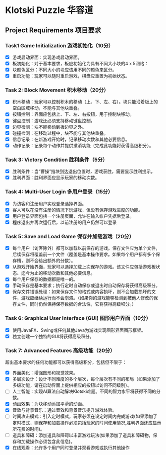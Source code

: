 # Klotski Puzzle 华容道

## Project Requirements 项目要求

### Task1 Game Initialization 游戏初始化（10分）

- [x] 游戏启动界面：实现游戏启动界面。
- [x] 板初始化：对于基本要求，板应初始化为具有不同大小块的4 x 5网格：
- [x] 块颜色区分：不同大小的块应该用不同的颜色来区分。
- [x] 重启功能：玩家可以随时重启游戏，棋盘应重置为初始状态。

### Task 2: Block Movement 积木移动（20分）

- [x] 积木移动：玩家可以控制积木的移动（上、下、左、右）。块只能沿着板上的空白区域移动，不能与其他块重叠。
- [x] 按钮控制：界面应包括上、下、左、右按钮，用于控制块移动。
- [x] 键盘控制：游戏还必须支持移动键盘控制。
- [x] 边界检测：块不能移动到板边界之外。
- [x] 碰撞检测：在移动过程中，块不能与其他块重叠。
- [x] 信息记录：在新游戏开始时，记录移动次数和其他必要信息。
- [x] 动作记录：记录每个动作并提供撤消功能（完成此功能将获得高级积分）。

### Task 3: Victory Condition 胜利条件（5分）

- [x] 胜利条件：当“曹操”挡块到达退出位置时，游戏获胜，需要显示胜利提示。
- [x] 胜利界面：胜利界面应显示玩家的移动次数。

### Task 4: Multi-User Login 多用户登录（15分）

- [x] 为访客和注册用户实现登录选择界面。
- [x] 客人可以在没有注册的情况下玩游戏，但没有保存游戏进度的功能。
- [x] 用户登录界面包括一个注册页面，允许在输入帐户凭据后登录。
- [x] 程序退出并再次运行后，以前注册的用户仍然可以登录

### Task 5: Save and Load Game 保存并加载游戏（20分）

- [x] 每个用户（访客除外）都可以加载以前保存的游戏。保存文件应为单个文件，后续保存将覆盖前一个文件（覆盖是基本操作要求。如果每个用户都有多个保存槽，则不会给出额外的分数）。
- [x] 从游戏开始界面，玩家可以选择加载上次保存的游戏。该文件应包括游戏板状态、迄今为止的移动次数和其他必要信息。
- [x] 每个用户保存的数据都是唯一的。
- [x] 手动保存是基本要求；执行定时自动保存或退出时自动保存将获得高级积分。
- [x] 保存文件错误处理：如果保存文件的格式或内容损坏，则不会加载损坏的文件，游戏应继续运行而不会崩溃。（如果你的游戏能够检测到被他人修改的保存文件，同时仍然保持保存数据的合法性，它将获得高级积分。）

### Task 6: Graphical User Interface (GUI) 图形用户界面（10分）

- [x] 使用JavaFX、Swing或任何其他Java为游戏实现图形界面图形框架。
- [x] 独立创建一个独特的GUI将获得高级积分。

### Task 7: Advanced Features 高级功能（20分）

超出基本要求的任何功能都可以获得高级积分，包括但不限于：

- [x] 界面美化：增强图形和视觉效果。
- [x] 多层次设计：设计不同难度的多个层次，每个层次有不同的布局（如果添加了多级功能，请在启动界面上提供相应的按钮以访问不同级别）。
- [ ] 人工智能：实现AI算法自动解决Klotski难题。不同的智力水平将获得不同的分数。
- [x] 动画效果：为块移动添加平滑的动画。
- [x] 音效与背景音乐：通过音效和背景音乐提升游戏体验。
- [ ] 时间攻击模式：引入定时模式，玩家必须在设定时间内完成游戏(如果添加了定时模式，则保存和加载操作必须包括玩家的时间使用情况,胜利界面还应显示所花费的时间)。
- [ ] 道具和障碍：添加道具和障碍以丰富游戏玩法(如果添加了道具和障碍物，保存和加载操作必须包含此信息)。
- [x] 在线观看：允许多个用户同时登录并观看游戏或执行其他操作
